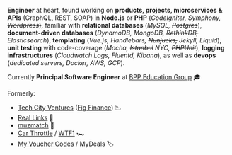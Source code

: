 **Engineer** at heart, found working on **products, projects, microservices & APIs** (GraphQL, REST, ~~SOAP~~) in **Node.js** ~~or **PHP** (*CodeIgniter, Symphony, Wordpress*)~~, familiar with **relational databases** (*MySQL, ~~Postgres~~*), **document-driven databases** (*DynamoDB, MongoDB, ~~RethinkDB,~~ Elasticsearch*), **templating** (*Vue.js, Handlebars, ~~Nunjucks,~~ Jekyll, Liquid*), **unit testing** with code-coverage (*Mocha, ~~Istanbul~~ NYC, ~~PHPUnit~~*), **logging infrastructures** (*Cloudwatch Logs, Fluentd, Kibana*), as well as **devops** (*dedicated servers, Docker, AWS, GCP*).

Currently **Principal Software Engineer** at [BPP Education Group](https://www.bpp.com) 🎓

Formerly:

- [Tech City Ventures](https://www.linkedin.com/company/techcityventures/) ([Fig Finance](https://www.linkedin.com/company/figfinance/)) 📉
- [Real Links](https://www.linkedin.com/company/real-links/) 🚀
- [muzmatch](https://www.linkedin.com/company/muzz/) 🎈
- [Car Throttle](https://www.linkedin.com/company/car-throttle/) / [WTF1](https://www.linkedin.com/company/wtf1/) 🏎️
- [My Voucher Codes](https://www.linkedin.com/company/myvouchercodes/) / MyDeals 🏷️
